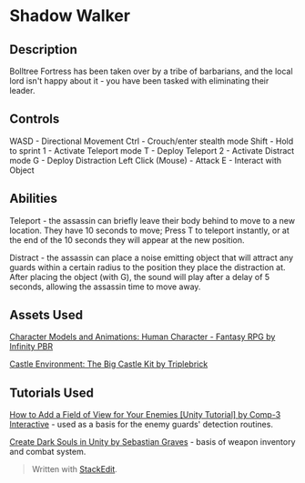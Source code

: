 # Shadow Walker

## Description
Bolltree Fortress has been taken over by a tribe of barbarians, and the local lord isn't happy about it - you have been tasked with eliminating their leader. 

## Controls
WASD - Directional Movement
Ctrl - Crouch/enter stealth mode
Shift - Hold to sprint
1 - Activate Teleport mode
T - Deploy Teleport
2 - Activate Distract mode 
G - Deploy Distraction
Left Click (Mouse) - Attack
E - Interact with Object

## Abilities
Teleport - the assassin can briefly leave their body behind to move to a new location. They have 10 seconds to move; Press T to teleport instantly, or at the end of the 10 seconds they will appear at the new position.

Distract - the assassin can place a noise emitting object that will attract any guards within a certain radius to the position they place the distraction at. After placing the object (with G), the sound will play after a delay of 5 seconds, allowing the assassin time to move away.

## Assets Used
[Character Models and Animations: Human Character - Fantasy RPG by Infinity PBR](https://assetstore.unity.com/packages/3d/characters/humanoids/humans/human-character-fantasy-rpg-60016)

[Castle Environment: The Big Castle Kit by Triplebrick](https://assetstore.unity.com/packages/3d/environments/historic/the-big-castle-kit-75818)

## Tutorials Used
[How to Add a Field of View for Your Enemies [Unity Tutorial] by Comp-3 Interactive](https://www.youtube.com/watch?v=j1-OyLo77ss&list=PLr_x80e_x7bM4JFwhG8KoNOFmf_DngQIo&index=5) - used as a basis for the enemy guards' detection routines.

[Create Dark Souls in Unity by Sebastian Graves](https://www.youtube.com/playlist?list=PLD_vBJjpCwJtrHIW1SS5_BNRk6KZJZ7_d)  - basis of weapon inventory and combat system.

> Written with [StackEdit](https://stackedit.io/).
